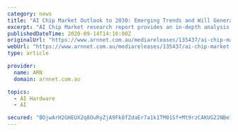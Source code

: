 ```yaml
---
category: news
title: "AI Chip Market Outlook to 2030: Emerging Trends and Will Generate New Growth Opportunities Status"
excerpt: "AI Chip Market research report provides an in-depth analysis of the market size, share, growth rate, drivers, restraints, challenges, threats, and growth opportunities in existing and potential markets."
publishedDateTime: 2020-09-14T14:16:00Z
originalUrl: "https://www.arnnet.com.au/mediareleases/135437/ai-chip-market-outlook-to-2030-emerging-trends/"
webUrl: "https://www.arnnet.com.au/mediareleases/135437/ai-chip-market-outlook-to-2030-emerging-trends/"
type: article

provider:
  name: ARN
  domain: arnnet.com.au

topics:
  - AI Hardware
  - AI

secured: "BOjwArH2GHEUX2q8OuRyZjA9Fk8fZdaEr7a1k1TM01Sf+Mt9rzCAKUG22NBe1NlBBd5ZiodLWdO6ByrHEH65/IMl9jm9u+qvWokoo4kLGTRBRqr/f2oH9ob7l01Ye2NkJIqIx2oZbAFWYqc/1PV4YhDht3rEy2PExULK7TcRDpxZglF17Pt4ISMyN1LTkYA6g4aWxd5vwa/GCQ1q6rxQLZND8rWVvlLV/01MyosgTo3JMnzqrCOLobRsJWQqq/rNBi5nneu4t7ljj4G99X2VFKNBgxol/2g66S/aU6u/CwjHio2habYKdKQPS/eaQxTPXYms71jDmCKdvFXupzAW5ICDbER8hl/J2IBgL3XUHZA=;5fy4XDEmUHmmI5+KVUmJTQ=="
---
```


